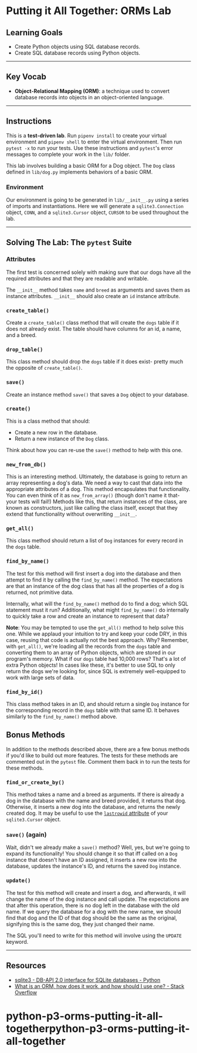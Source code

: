# Putting it All Together: ORMs Lab

## Learning Goals

- Create Python objects using SQL database records.
- Create SQL database records using Python objects.

***

## Key Vocab

- **Object-Relational Mapping (ORM)**: a technique used to convert database
records into objects in an object-oriented language.

***

## Instructions

This is a **test-driven lab**. Run `pipenv install` to create your virtual
environment and `pipenv shell` to enter the virtual environment. Then run
`pytest -x` to run your tests. Use these instructions and `pytest`'s error
messages to complete your work in the `lib/` folder.

This lab involves building a basic ORM for a Dog object. The `Dog` class
defined in `lib/dog.py` implements behaviors of a basic ORM.

### **Environment**

Our environment is going to be generated in `lib/__init__.py` using a series
of imports and instantiations. Here we will generate a `sqlite3.Connection`
object, `CONN`, and a `sqlite3.Cursor` object, `CURSOR` to be used throughout
the lab.

***

## Solving The Lab: The `pytest` Suite

### Attributes

The first test is concerned solely with making sure that our dogs have all the
required attributes and that they are readable and writable.

The `__init__` method takes `name` and `breed` as arguments and saves them as
instance attributes. `__init__` should also create an `id` instance attribute.

### `create_table()`

Create a `create_table()` class method that will create the `dogs` table if it
does not already exist. The table should have columns for an id, a name, and a
breed.

### `drop_table()`

This class method should drop the `dogs` table if it does exist- pretty much
the opposite of `create_table()`.

### `save()`

Create an instance method `save()` that saves a `Dog` object to your database.

### `create()`

This is a class method that should:

- Create a new row in the database.
- Return a new instance of the `Dog` class.

Think about how you can re-use the `save()` method to help with this one.

### `new_from_db()`

This is an interesting method. Ultimately, the database is going to return an
array representing a dog's data. We need a way to cast that data into the
appropriate attributes of a dog. This method encapsulates that functionality.
You can even think of it as `new_from_array()` (though don't name it that- your
tests will fail!) Methods like this, that return instances of the class, are
known as constructors, just like calling the class itself, except that they
extend that functionality without overwriting `__init__`.

### `get_all()`

This class method should return a list of `Dog` instances for every record in
the `dogs` table.

### `find_by_name()`

The test for this method will first insert a dog into the database and then
attempt to find it by calling the `find_by_name()` method. The expectations are
that an instance of the dog class that has all the properties of a dog is
returned, not primitive data.

Internally, what will the `find_by_name()` method do to find a dog; which SQL
statement must it run? Additionally, what might `find_by_name()` do internally
to quickly take a row and create an instance to represent that data?

**Note**: You may be tempted to use the `get_all()` method to help solve this
one. While we applaud your intuition to try and keep your code DRY, in this
case, reusing that code is actually not the best approach. Why? Remember, with
`get_all()`, we're loading all the records from the `dogs` table and converting
them to an array of Python objects, which are stored in our program's memory.
What if our `dogs` table had 10,000 rows? That's a lot of extra Python objects!
In cases like these, it's better to use SQL to only return the dogs we're
looking for, since SQL is extremely well-equipped to work with large sets of data.

### `find_by_id()`

This class method takes in an ID, and should return a single `Dog` instance for
the corresponding record in the `dogs` table with that same ID. It behaves
similarly to the `find_by_name()` method above.

## Bonus Methods

In addition to the methods described above, there are a few bonus methods if
you'd like to build out more features. The tests for these methods are commented
out in the `pytest` file. Comment them back in to run the tests for these methods.

### `find_or_create_by()`

This method takes a name and a breed as arguments. If there is already a
dog in the database with the name and breed provided, it returns that dog.
Otherwise, it inserts a new dog into the database, and returns the newly created
dog. It may be useful to use the [`lastrowid` attribute](https://stackoverflow.com/questions/6242756/how-to-retrieve-inserted-id-after-inserting-row-in-sqlite-using-python)
of your `sqlite3.Cursor` object.

### `save()` (again)

Wait, didn't we already make a `save()` method? Well, yes, but we're going to expand
its functionality! You should change it so that iff called on a `Dog` instance
that doesn't have an ID assigned, it inserts a new row into the database,
updates the instance's ID, and returns the saved `Dog` instance.

### `update()`

The test for this method will create and insert a dog, and afterwards, it will
change the name of the dog instance and call update. The expectations are that
after this operation, there is no dog left in the database with the old name. If
we query the database for a dog with the new name, we should find that dog and
the ID of that dog should be the same as the original, signifying this is the
same dog, they just changed their name.

The SQL you'll need to write for this method will involve using the `UPDATE`
keyword.

***

## Resources

- [sqlite3 - DB-API 2.0 interface for SQLite databases - Python](https://docs.python.org/3/library/sqlite3.html)
- [What is an ORM, how does it work, and how should I use one? - Stack Overflow](https://stackoverflow.com/questions/1279613/what-is-an-orm-how-does-it-work-and-how-should-i-use-one)
# python-p3-orms-putting-it-all-togetherpython-p3-orms-putting-it-all-together
